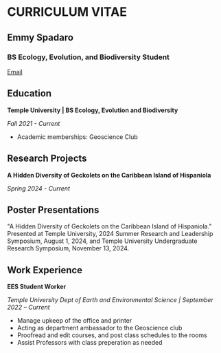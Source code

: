 # **CURRICULUM VITAE**
## **Emmy Spadaro**
### **BS Ecology, Evolution, and Biodiversity Student**
[Email](mailto:tun66336@temple.edu)


## Education
**Temple University | BS Ecology, Evolution and Biodiversity**

*Fall 2021 - Current*
- Academic memberships: Geoscience Club

## Research Projects
**A Hidden Diversity of Geckolets on the Caribbean Island of Hispaniola**

*Spring 2024 - Current*

## Poster Presentations
"A Hidden Diversity of Geckolets on the Caribbean Island of Hispaniola." Presented at Temple University, 2024 Summer Research and Leadership Symposium, August 1, 2024, and Temple University Undergraduate Research Symposium, November 13, 2024.

## Work Experience																			

**EES Student Worker** 

*Temple University Dept of Earth and Environmental Science | September 2022 – Current*
-	Manage upkeep of the office and printer
-	Acting as department ambassador to the Geoscience club
-	Proofread and edit courses, and post class schedules to the rooms
-	Assist Professors with class preperation as needed



